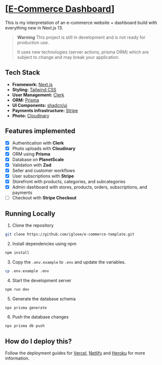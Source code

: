 # [[E-Commerce Dashboard](./public/dashboard-screenshot.png)]

This is my interpretation of an e-commerce website + dashboard build with everything new in Next.js 13.

<!-- [![E-Commerce-template](./public/images/screenshot/landing-page-screenshot.png)](https://skateshop.sadmn.com/) -->

> **Warning**
> This project is still in development and is not ready for production use.
>
> It uses new technologies (server actions, prisma ORM) which are subject to change and may break your application.

## Tech Stack

- **Framework:** [Next.js](https://nextjs.org)
- **Styling:** [Tailwind CSS](https://tailwindcss.com)
- **User Management:** [Clerk](https://clerk.com)
- **ORM:** [Prisma](https://www.prisma.io/)
- **UI Components:** [shadcn/ui](https://ui.shadcn.com)
- **Payments infrastructure:** [Stripe](https://stripe.com)
- **Photo:** [Cloudinary](https://cloudinary.com/)

## Features implemented

- [x] Authentication with **Clerk**
- [x] Photo uploads with **Cloudinary**
- [x] ORM using **Prisma**
- [x] Database on **PlanetScale**
- [x] Validation with **Zod**
- [x] Seller and customer workflows
- [x] User subscriptions with **Stripe**
- [x] Storefront with products, categories, and subcategories
- [x] Admin dashboard with stores, products, orders, subscriptions, and payments
- [ ] Checkout with **Stripe Checkout**

## Running Locally

1. Clone the repository

```bash
git clone https://github.com/iglooe/e-commerce-template.git
```

2. Install dependencies using npm

```bash
npm install
```

3. Copy the `.env.example` to `.env` and update the variables.

```bash
cp .env.example .env
```

4. Start the development server

```bash
npm run dev
```

5. Generate the database schema

```bash
npx prisma generate
```

6. Push the database changes

```bash
npx prisma db push
```

## How do I deploy this?

Follow the deployment guides for [Vercel](https://nextjs.org/learn/basics/deploying-nextjs-app/deploy), [Netlify](https://docs.netlify.com/integrations/frameworks/next-js/overview/) and [Heroku](https://elements.heroku.com/buildpacks/mars/heroku-nextjs) for more information.

